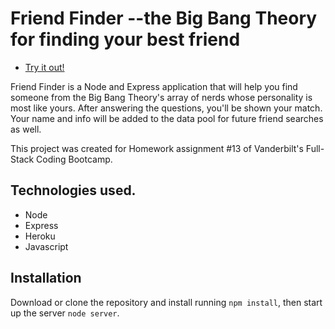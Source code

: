 # Friend Finder --the Big Bang Theory for finding your best friend

- [Try it out!](https://mysterious-savannah-21173.herokuapp.com/)


Friend Finder is a Node and Express application that will help you find someone from the Big Bang Theory's array of nerds whose personality is most like yours.  After answering the questions, you'll be shown your match. Your name and info will be added to the data pool for future friend searches as well.

This project was created for Homework assignment #13 of Vanderbilt's Full-Stack Coding Bootcamp.

## Technologies used.

- Node
- Express
- Heroku
- Javascript

## Installation

Download or clone the repository and install running `npm install`, then start up the server `node server`.
